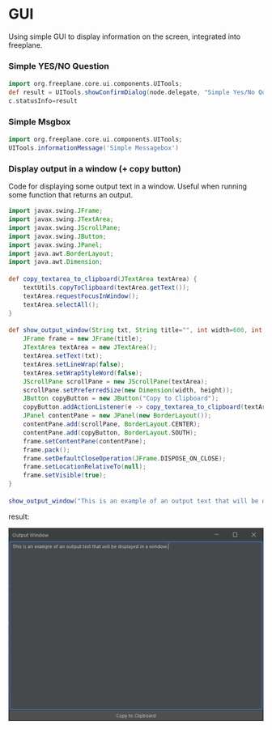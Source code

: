# GUI
Using simple GUI to display information on the screen, integrated into freeplane.

### Simple YES/NO Question

```groovy
import org.freeplane.core.ui.components.UITools;
def result = UITools.showConfirmDialog(node.delegate, "Simple Yes/No Question", "window title",0)
c.statusInfo=result
```

### Simple Msgbox
```groovy
import org.freeplane.core.ui.components.UITools;
UITools.informationMessage('Simple Messagebox')
```

### Display output in a window (+ copy button)
Code for displaying some output text in a window. Useful when running some function that returns an output.

```groovy
import javax.swing.JFrame;
import javax.swing.JTextArea;
import javax.swing.JScrollPane;
import javax.swing.JButton;
import javax.swing.JPanel;
import java.awt.BorderLayout;
import java.awt.Dimension;

def copy_textarea_to_clipboard(JTextArea textArea) {
    textUtils.copyToClipboard(textArea.getText());
    textArea.requestFocusInWindow(); 
    textArea.selectAll();
}

def show_output_window(String txt, String title="", int width=600, int height=400) {
    JFrame frame = new JFrame(title);
    JTextArea textArea = new JTextArea();
    textArea.setText(txt);
    textArea.setLineWrap(false);
    textArea.setWrapStyleWord(false);
    JScrollPane scrollPane = new JScrollPane(textArea);
    scrollPane.setPreferredSize(new Dimension(width, height));
    JButton copyButton = new JButton("Copy to Clipboard");
    copyButton.addActionListener(e -> copy_textarea_to_clipboard(textArea));
    JPanel contentPane = new JPanel(new BorderLayout());
    contentPane.add(scrollPane, BorderLayout.CENTER);
    contentPane.add(copyButton, BorderLayout.SOUTH);
    frame.setContentPane(contentPane);
    frame.pack();
    frame.setDefaultCloseOperation(JFrame.DISPOSE_ON_CLOSE);
    frame.setLocationRelativeTo(null);
    frame.setVisible(true);
}

show_output_window("This is an example of an output text that will be displayed in a window.", "Output Window");
```

result:

![output window](../images/examples_gui_output.png "output window")
